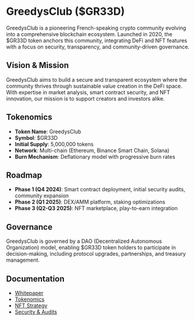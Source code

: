 # GreedysClub ($GR33D)

GreedysClub is a pioneering French-speaking crypto community evolving into a comprehensive blockchain ecosystem. Launched in 2020, the $GR33D token anchors this community, integrating DeFi and NFT features with a focus on security, transparency, and community-driven governance.

## Vision & Mission
GreedysClub aims to build a secure and transparent ecosystem where the community thrives through sustainable value creation in the DeFi space. With expertise in market analysis, smart contract security, and NFT innovation, our mission is to support creators and investors alike.

## Tokenomics
- **Token Name**: GreedysClub
- **Symbol**: $GR33D
- **Initial Supply**: 5,000,000 tokens
- **Network**: Multi-chain (Ethereum, Binance Smart Chain, Solana)
- **Burn Mechanism**: Deflationary model with progressive burn rates

## Roadmap
- **Phase 1 (Q4 2024)**: Smart contract deployment, initial security audits, community expansion
- **Phase 2 (Q1 2025)**: DEX/AMM platform, staking optimizations
- **Phase 3 (Q2-Q3 2025)**: NFT marketplace, play-to-earn integration

## Governance
GreedysClub is governed by a DAO (Decentralized Autonomous Organization) model, enabling $GR33D token holders to participate in decision-making, including protocol upgrades, partnerships, and treasury management.

## Documentation
- [Whitepaper](docs/whitepaper.md)
- [Tokenomics](docs/tokenomics.md)
- [NFT Strategy](docs/nft.md)
- [Security & Audits](docs/security.md)
